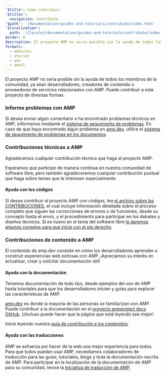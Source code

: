 ```yaml
---
'$title': Cómo contribuir
'$titles':
  navigation: Contribute
'$path': '/documentation/guides-and-tutorials/contribute/index.html'
'$localization':
  path: '/{locale}/documentation/guides-and-tutorials/contribute/index.html'
$order: 0
description: El proyecto AMP no sería posible sin la ayuda de todos los miembros de la comunidad, ya sean desarrolladores, creadores de contenido o proveedores de servicios relacionados con AMP.
formats:
  - websites
  - stories
  - ads
  - email
---
```


El proyecto AMP no sería posible sin la ayuda de todos los miembros de la comunidad, ya sean desarrolladores, creadores de contenido o proveedores de servicios relacionados con AMP. Puede contribuir a este proyecto de diversas formas.

### Informe problemas con AMP

Si desea enviar algún comentario o ha encontrado problemas técnicos en AMP, infórmenos mediante el [sistema de seguimiento de problemas](https://github.com/ampproject/amphtml/issues). En caso de que haya encontrado algún problema en [amp.dev](https://amp.dev), utilice el [sistema de seguimiento de problemas en los documentos](https://github.com/ampproject/docs/issues).

### Contribuciones técnicas a AMP

Agradecemos cualquier contribución técnica que haga al proyecto AMP.

Esperamos que participe de manera continua en nuestra comunidad de software libre, pero también agradeceremos cualquier contribución puntual que haga sobre temas que le interesen especialmente.

#### Ayuda con los códigos

Si desea contribuir al proyecto AMP con códigos, lea [el archivo sobre las CONTRIBUCIONES](https://github.com/ampproject/amphtml/blob/master/CONTRIBUTING.md), el cual incluye información detallada sobre el proceso completo que siguen las correcciones de errores o de funciones, desde su concepto hasta el envío, y el procedimiento para participar en los debates y diseños técnicos. Si es nuevo en el tema del software libre [le daremos algunos consejos para que inicie con el pie derecho](https://github.com/ampproject/amphtml/blob/master/CONTRIBUTING.md#contributing-code).

### Contribuciones de contenido a AMP

El contenido de <a>amp.dev</a> consiste en cómo los desarrolladores aprenden a construir experiencias web exitosas con AMP. ¡Apreciamos su interés en actualizar, crear y solicitar documentación útil!

#### Ayuda con la documentación

Tenemos documentación de todo tipo, desde ejemplos del uso de AMP hasta tutoriales para que los desarrolladores inicien y guías para explorar las características de AMP.

[amp.dev](../../../documentation/examples/index.html) es donde la mayoría de las personas se familiarizan con AMP. Puede contribuir a la documentación en el [proyecto ampproject docs GitHub](https://github.com/ampproject/amp-by-example/). (¡Incluso puede hacer que <a>la página que está leyendo</a> sea mejor!

Inicie leyendo nuestra [guía de contribución a los contenidos](https://github.com/ampproject/amphtml).

#### Ayuda con las traducciones

AMP se esfuerza por hacer de la web una mejor experiencia para todos. Para que todos puedan usar AMP, necesitamos colaboradores de traducción para las guías, tutoriales, blogs y toda la documentación escrita de AMP. Para participar en la localización de la documentación de AMP para su comunidad, revise la [Iniciativa de traducción de AMP](https://github.com/ampproject/docs/blob/master/TRANSLATIONS.md).
